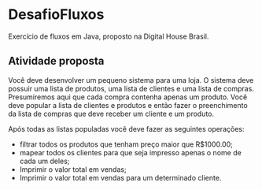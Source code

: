 # DesafioFluxos
Exercício de fluxos em Java, proposto na Digital House Brasil.

## Atividade proposta

Você deve desenvolver um pequeno sistema para uma loja. O sistema deve possuir uma lista de produtos, uma lista de clientes e uma lista de compras. Presumiremos aqui que cada compra contenha apenas um produto.
Você deve popular a lista de clientes e produtos e então fazer o preenchimento da lista de compras que deve receber um cliente e um produto.

Após todas as listas populadas você deve fazer as seguintes operações:
- filtrar todos os produtos que tenham preço maior que R$1000.00;
- mapear todos os clientes para que seja impresso apenas o nome de cada um deles;
- Imprimir o valor total em vendas;
- Imprimir o valor total em vendas para um determinado cliente.
